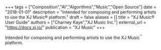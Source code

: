 +++
tags = ["Composition","AI","Algorithms","Music","Open Source"]
date = "2018-01-01"
description = "Intended for composing and performing artists to use the XJ Music® platform."
draft = false
aliases = []
title = "XJ Music® User Guide"
authors = ["Charney Kaye","XJ Music Inc."]
external_url = "https://docs.xj.io/"
publication = "XJ Music"
+++

Intended for composing and performing artists to use the XJ Music<sup>&trade;</sup> platform.
